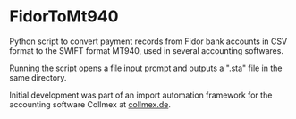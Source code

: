 # FidorToMt940

Python script to convert payment records from Fidor bank accounts in CSV format to the SWIFT format MT940, used in several accounting softwares.

Running the script opens a file input prompt and outputs a ".sta" file in the same directory.

Initial development was part of an import automation framework for the accounting software Collmex at [collmex.de](collmex.de).
